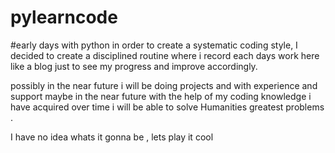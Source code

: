 # pylearncode

#early days with python
in order to create a systematic coding style, I decided to create a disciplined routine where i record each days work here like a blog just to see my progress and improve accordingly.

possibly in the near future i will be doing projects and with experience and support maybe in the near future with the help of my coding knowledge i have acquired over time i will be able to solve Humanities greatest problems .

I have no idea whats it gonna be  , lets play it cool
